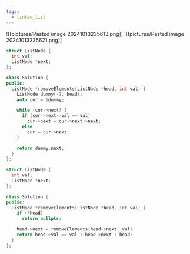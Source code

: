 ```yaml
---
tags:
  - linked_list
---
```

![[pictures/Pasted image 20241013235613.png]]
![[pictures/Pasted image 20241013235621.png]]



```c++
struct ListNode {
  int val;
  ListNode *next;
};

class Solution {
public:
  ListNode *removeElements(ListNode *head, int val) {
    ListNode dummy{-1, head};
    auto cur = &dummy;

    while (cur->next) {
      if (cur->next->val == val)
        cur->next = cur->next->next;
      else
        cur = cur->next;
    }

    return dummy.next;
  }
};
```

```c++
struct ListNode {
  int val;
  ListNode *next;
};

class Solution {
public:
  ListNode *removeElements(ListNode *head, int val) {
    if (!head)
      return nullptr;

    head->next = removeElements(head->next, val);
    return head->val == val ? head->next : head;
  }
};
```